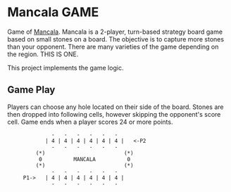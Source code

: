 # Mancala GAME
Game of [Mancala](https://en.wikipedia.org/wiki/Mancala). Mancala is a 2-player, turn-based strategy board game based on small stones on a board. The objective is to capture more stones than your opponent. There are many varieties of the game depending on the region. THIS IS ONE.

This project implements the game logic.

## Game Play
Players can choose any hole located on their side of the board. Stones are then dropped into following cells, however skipping the opponent's score cell. Game ends when a player scores 24 or more points.

                  -   -   -   -   -   -
                | 4 | 4 | 4 | 4 | 4 | 4 |   <-P2
                  -   -   -   -   -   -
             (*)                         (*)
              0          MANCALA          0
             (*)                         (*)
                  -   -   -   -   -   -
         P1->   | 4 | 4 | 4 | 4 | 4 | 4 |
                  -   -   -   -   -   -
